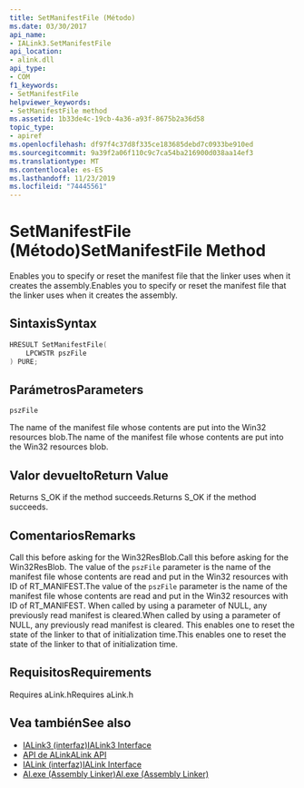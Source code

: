 ```yaml
---
title: SetManifestFile (Método)
ms.date: 03/30/2017
api_name:
- IALink3.SetManifestFile
api_location:
- alink.dll
api_type:
- COM
f1_keywords:
- SetManifestFile
helpviewer_keywords:
- SetManifestFile method
ms.assetid: 1b33de4c-19cb-4a36-a93f-8675b2a36d58
topic_type:
- apiref
ms.openlocfilehash: df97f4c37d8f335ce183685debd7c0933be910ed
ms.sourcegitcommit: 9a39f2a06f110c9c7ca54ba216900d038aa14ef3
ms.translationtype: MT
ms.contentlocale: es-ES
ms.lasthandoff: 11/23/2019
ms.locfileid: "74445561"
---
```

# <a name="setmanifestfile-method"></a><span data-ttu-id="de187-102">SetManifestFile (Método)</span><span class="sxs-lookup"><span data-stu-id="de187-102">SetManifestFile Method</span></span>
<span data-ttu-id="de187-103">Enables you to specify or reset the manifest file that the linker uses when it creates the assembly.</span><span class="sxs-lookup"><span data-stu-id="de187-103">Enables you to specify or reset the manifest file that the linker uses when it creates the assembly.</span></span>  
  
## <a name="syntax"></a><span data-ttu-id="de187-104">Sintaxis</span><span class="sxs-lookup"><span data-stu-id="de187-104">Syntax</span></span>  
  
```cpp  
HRESULT SetManifestFile(  
    LPCWSTR pszFile  
) PURE;  
```  
  
## <a name="parameters"></a><span data-ttu-id="de187-105">Parámetros</span><span class="sxs-lookup"><span data-stu-id="de187-105">Parameters</span></span>  
 `pszFile`  
  
 <span data-ttu-id="de187-106">The name of the manifest file whose contents are put into the Win32 resources blob.</span><span class="sxs-lookup"><span data-stu-id="de187-106">The name of the manifest file whose contents are put into the Win32 resources blob.</span></span>  
  
## <a name="return-value"></a><span data-ttu-id="de187-107">Valor devuelto</span><span class="sxs-lookup"><span data-stu-id="de187-107">Return Value</span></span>  
 <span data-ttu-id="de187-108">Returns S_OK if the method succeeds.</span><span class="sxs-lookup"><span data-stu-id="de187-108">Returns S_OK if the method succeeds.</span></span>  
  
## <a name="remarks"></a><span data-ttu-id="de187-109">Comentarios</span><span class="sxs-lookup"><span data-stu-id="de187-109">Remarks</span></span>  
 <span data-ttu-id="de187-110">Call this before asking for the Win32ResBlob.</span><span class="sxs-lookup"><span data-stu-id="de187-110">Call this before asking for the Win32ResBlob.</span></span> <span data-ttu-id="de187-111">The value of the `pszFile` parameter is the name of the manifest file whose contents are read and put in the Win32 resources with ID of RT_MANIFEST.</span><span class="sxs-lookup"><span data-stu-id="de187-111">The value of the `pszFile` parameter is the name of the manifest file whose contents are read and put in the Win32 resources with ID of RT_MANIFEST.</span></span> <span data-ttu-id="de187-112">When called by using a parameter of NULL, any previously read manifest is cleared.</span><span class="sxs-lookup"><span data-stu-id="de187-112">When called by using a parameter of NULL, any previously read manifest is cleared.</span></span> <span data-ttu-id="de187-113">This enables one to reset the state of the linker to that of initialization time.</span><span class="sxs-lookup"><span data-stu-id="de187-113">This enables one to reset the state of the linker to that of initialization time.</span></span>  
  
## <a name="requirements"></a><span data-ttu-id="de187-114">Requisitos</span><span class="sxs-lookup"><span data-stu-id="de187-114">Requirements</span></span>  
 <span data-ttu-id="de187-115">Requires aLink.h</span><span class="sxs-lookup"><span data-stu-id="de187-115">Requires aLink.h</span></span>  
  
## <a name="see-also"></a><span data-ttu-id="de187-116">Vea también</span><span class="sxs-lookup"><span data-stu-id="de187-116">See also</span></span>

- [<span data-ttu-id="de187-117">IALink3 (interfaz)</span><span class="sxs-lookup"><span data-stu-id="de187-117">IALink3 Interface</span></span>](ialink3-interface.md)
- [<span data-ttu-id="de187-118">API de ALink</span><span class="sxs-lookup"><span data-stu-id="de187-118">ALink API</span></span>](index.md)
- [<span data-ttu-id="de187-119">IALink (interfaz)</span><span class="sxs-lookup"><span data-stu-id="de187-119">IALink Interface</span></span>](ialink-interface.md)
- [<span data-ttu-id="de187-120">Al.exe (Assembly Linker)</span><span class="sxs-lookup"><span data-stu-id="de187-120">Al.exe (Assembly Linker)</span></span>](../../tools/al-exe-assembly-linker.md)

